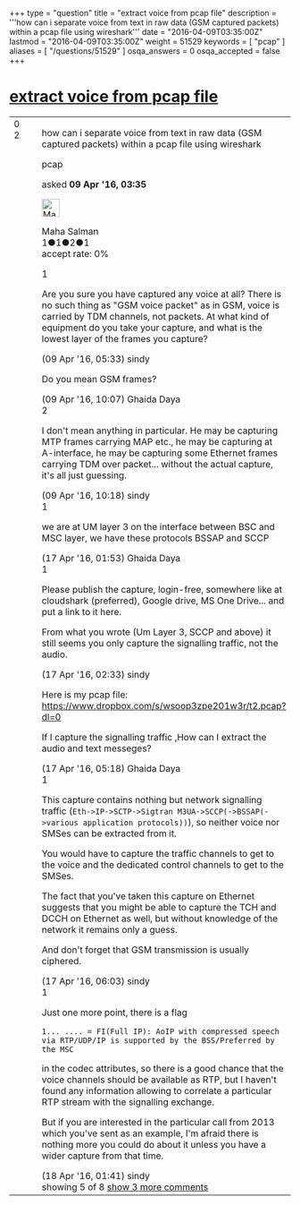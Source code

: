+++
type = "question"
title = "extract voice from pcap file"
description = '''how can i separate voice from text in raw data (GSM captured packets) within a pcap file using wireshark'''
date = "2016-04-09T03:35:00Z"
lastmod = "2016-04-09T03:35:00Z"
weight = 51529
keywords = [ "pcap" ]
aliases = [ "/questions/51529" ]
osqa_answers = 0
osqa_accepted = false
+++

<div class="headNormal">

# [extract voice from pcap file](/questions/51529/extract-voice-from-pcap-file)

</div>

<div id="main-body">

<div id="askform">

<table id="question-table" style="width:100%;"><colgroup><col style="width: 50%" /><col style="width: 50%" /></colgroup><tbody><tr class="odd"><td style="width: 30px; vertical-align: top"><div class="vote-buttons"><div id="post-51529-score" class="post-score" title="current number of votes">0</div><div id="favorite-count" class="favorite-count">2</div></div></td><td><div id="item-right"><div class="question-body"><p>how can i separate voice from text in raw data (GSM captured packets) within a pcap file using wireshark</p></div><div id="question-tags" class="tags-container tags">pcap</div><div id="question-controls" class="post-controls"></div><div class="post-update-info-container"><div class="post-update-info post-update-info-user"><p>asked <strong>09 Apr '16, 03:35</strong></p><img src="https://secure.gravatar.com/avatar/812cadb95310d457ac67159b4b7cbd07?s=32&amp;d=identicon&amp;r=g" class="gravatar" width="32" height="32" alt="Maha%20Salman&#39;s gravatar image" /><p>Maha Salman<br />
<span class="score" title="1 reputation points">1</span><span title="1 badges"><span class="badge1">●</span><span class="badgecount">1</span></span><span title="2 badges"><span class="silver">●</span><span class="badgecount">2</span></span><span title="1 badges"><span class="bronze">●</span><span class="badgecount">1</span></span><br />
<span class="accept_rate" title="Rate of the user&#39;s accepted answers">accept rate:</span> <span title="Maha Salman has no accepted answers">0%</span></p></div></div><div id="comments-container-51529" class="comments-container"><span id="51532"></span><div id="comment-51532" class="comment"><div id="post-51532-score" class="comment-score">1</div><div class="comment-text"><p>Are you sure you have captured any voice at all? There is no such thing as "GSM voice packet" as in GSM, voice is carried by TDM channels, not packets. At what kind of equipment do you take your capture, and what is the lowest layer of the frames you capture?</p></div><div id="comment-51532-info" class="comment-info"><span class="comment-age">(09 Apr '16, 05:33)</span> sindy</div></div><span id="51534"></span><div id="comment-51534" class="comment not_top_scorer"><div id="post-51534-score" class="comment-score"></div><div class="comment-text"><p>Do you mean GSM frames?</p></div><div id="comment-51534-info" class="comment-info"><span class="comment-age">(09 Apr '16, 10:07)</span> Ghaida Daya</div></div><span id="51535"></span><div id="comment-51535" class="comment"><div id="post-51535-score" class="comment-score">2</div><div class="comment-text"><p>I don't mean anything in particular. He may be capturing MTP frames carrying MAP etc., he may be capturing at A-interface, he may be capturing some Ethernet frames carrying TDM over packet... without the actual capture, it's all just guessing.</p></div><div id="comment-51535-info" class="comment-info"><span class="comment-age">(09 Apr '16, 10:18)</span> sindy</div></div><span id="51720"></span><div id="comment-51720" class="comment"><div id="post-51720-score" class="comment-score">1</div><div class="comment-text"><p>we are at UM layer 3 on the interface between BSC and MSC layer, we have these protocols BSSAP and SCCP</p></div><div id="comment-51720-info" class="comment-info"><span class="comment-age">(17 Apr '16, 01:53)</span> Ghaida Daya</div></div><span id="51723"></span><div id="comment-51723" class="comment"><div id="post-51723-score" class="comment-score">1</div><div class="comment-text"><p>Please publish the capture, login-free, somewhere like at cloudshark (preferred), Google drive, MS One Drive... and put a link to it here.</p><p>From what you wrote (Um Layer 3, SCCP and above) it still seems you only capture the signalling traffic, not the audio.</p></div><div id="comment-51723-info" class="comment-info"><span class="comment-age">(17 Apr '16, 02:33)</span> sindy</div></div><span id="51725"></span><div id="comment-51725" class="comment not_top_scorer"><div id="post-51725-score" class="comment-score"></div><div class="comment-text"><p>Here is my pcap file: <a href="https://www.dropbox.com/s/wsoop3zpe201w3r/t2.pcap?dl=0">https://www.dropbox.com/s/wsoop3zpe201w3r/t2.pcap?dl=0</a></p><p>If I capture the signalling traffic ,How can I extract the audio and text messeges?</p></div><div id="comment-51725-info" class="comment-info"><span class="comment-age">(17 Apr '16, 05:18)</span> Ghaida Daya</div></div><span id="51727"></span><div id="comment-51727" class="comment"><div id="post-51727-score" class="comment-score">1</div><div class="comment-text"><p>This capture contains nothing but network signalling traffic (<code>Eth-&gt;IP-&gt;SCTP-&gt;Sigtran M3UA-&gt;SCCP(-&gt;BSSAP(-&gt;various application protocols))</code>), so neither voice nor SMSes can be extracted from it.</p><p>You would have to capture the traffic channels to get to the voice and the dedicated control channels to get to the SMSes.</p><p>The fact that you've taken this capture on Ethernet suggests that you might be able to capture the TCH and DCCH on Ethernet as well, but without knowledge of the network it remains only a guess.</p><p>And don't forget that GSM transmission is usually ciphered.</p></div><div id="comment-51727-info" class="comment-info"><span class="comment-age">(17 Apr '16, 06:03)</span> sindy</div></div><span id="51743"></span><div id="comment-51743" class="comment not_top_scorer"><div id="post-51743-score" class="comment-score">1</div><div class="comment-text"><p>Just one more point, there is a flag</p><p><code>1... .... = FI(Full IP): AoIP with compressed speech via RTP/UDP/IP is supported by the BSS/Preferred by the MSC</code></p><p>in the codec attributes, so there is a good chance that the voice channels should be available as RTP, but I haven't found any information allowing to correlate a particular RTP stream with the signalling exchange.</p><p>But if you are interested in the particular call from 2013 which you've sent as an example, I'm afraid there is nothing more you could do about it unless you have a wider capture from that time.</p></div><div id="comment-51743-info" class="comment-info"><span class="comment-age">(18 Apr '16, 01:41)</span> sindy</div></div></div><div id="comment-tools-51529" class="comment-tools"><span class="comments-showing"> showing 5 of 8 </span> <a href="#" class="show-all-comments-link">show 3 more comments</a></div><div class="clear"></div><div id="comment-51529-form-container" class="comment-form-container"></div><div class="clear"></div></div></td></tr></tbody></table>

</div>

</div>

